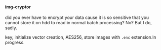 #### img-cryptor 


did you ever have to encrypt your data cause it is so sensitive that you cannot store it on hdd to read in normal batch processing? No? But I do, sadly. 


key, initialize vector creation, AES256, store images with ```.enc``` extension.In progress. 




